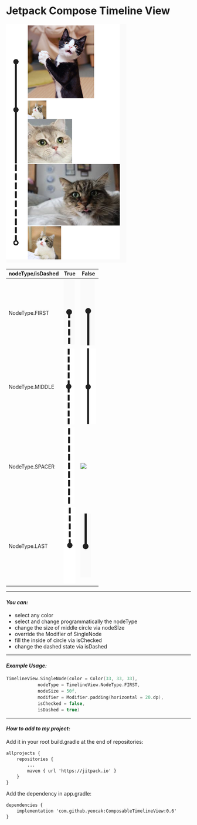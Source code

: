 # Jetpack Compose Timeline View

![](https://github.com/yeocak/ComposableTimelineView/blob/master/forgithub/main.png)

nodeType/isDashed  |  True | False
------------- | ------------- | -------------
NodeType.FIRST  | ![](https://github.com/yeocak/ComposableTimelineView/blob/master/forgithub/yf.png)  | ![](https://github.com/yeocak/ComposableTimelineView/blob/master/forgithub/nf.png)
NodeType.MIDDLE  | ![](https://github.com/yeocak/ComposableTimelineView/blob/master/forgithub/ym.png)  | ![](https://github.com/yeocak/ComposableTimelineView/blob/master/forgithub/nm.png)
NodeType.SPACER  | ![](https://github.com/yeocak/ComposableTimelineView/blob/master/forgithub/ys.png)  | ![](https://github.com/yeocak/ComposableTimelineView/blob/master/forgithub/ns.png)
NodeType.LAST  | ![](https://github.com/yeocak/ComposableTimelineView/blob/master/forgithub/yl.png)  | ![](https://github.com/yeocak/ComposableTimelineView/blob/master/forgithub/nl.png)

------

#### *You can:*
- select any color
- select and change programmatically the nodeType
- change the size of middle circle via nodeSİze
- override the Modifier of SingleNode
- fill the inside of circle via isChecked
- change the dashed state via isDashed

------

#### *Example Usage:*
```kotlin
TimelineView.SingleNode(color = Color(33, 33, 33),
			nodeType = TimelineView.NodeType.FIRST,
			nodeSize = 50f,
			modifier = Modifier.padding(horizontal = 20.dp),
			isChecked = false,
			isDashed = true)
```
-------------

#### *How to add to my project:*
Add it in your root build.gradle at the end of repositories:
```
allprojects {
	repositories {
		...
		maven { url 'https://jitpack.io' }
	}
}
```

Add the dependency in app.gradle:
```
dependencies {
	implementation 'com.github.yeocak:ComposableTimelineView:0.6'
}
```
